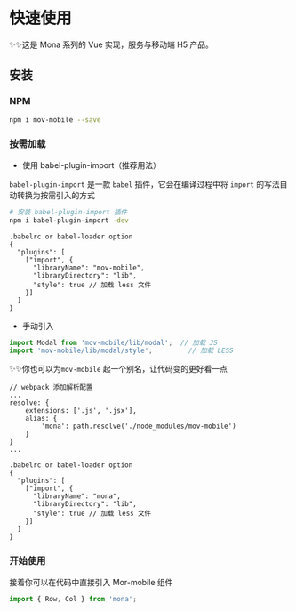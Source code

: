 # 快速使用

✨✨这是 Mona 系列的 Vue 实现，服务与移动端 H5 产品。

## 安装

### NPM

```bash
npm i mov-mobile --save
```

### 按需加载

- 使用 babel-plugin-import（推荐用法）

`babel-plugin-import` 是一款 `babel` 插件，它会在编译过程中将 `import` 的写法自动转换为按需引入的方式

```bash
# 安装 babel-plugin-import 插件
npm i babel-plugin-import -dev
```

```
.babelrc or babel-loader option
{
  "plugins": [
    ["import", {
      "libraryName": "mov-mobile",
      "libraryDirectory": "lib",
      "style": true // 加载 less 文件
    }]
  ]
}
```

- 手动引入

```js
import Modal from 'mov-mobile/lib/modal';  // 加载 JS
import 'mov-mobile/lib/modal/style';         // 加载 LESS
```

✨✨你也可以为`mov-mobile` 起一个别名，让代码变的更好看一点

```
// webpack 添加解析配置
...
resolve: {
	extensions: ['.js', '.jsx'],
	alias: {
		'mona': path.resolve('./node_modules/mov-mobile')
	}
}
...
```
```
.babelrc or babel-loader option
{
  "plugins": [
    ["import", {
      "libraryName": "mona",
      "libraryDirectory": "lib",
      "style": true // 加载 less 文件
    }]
  ]
}
```

### 开始使用
接着你可以在代码中直接引入 Mor-mobile 组件

```js
import { Row, Col } from 'mona';
```

